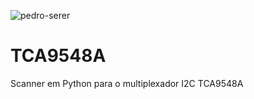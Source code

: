 <p align="left"> <img src="https://img.shields.io/github/license/{Pedro-Serer}/{/Pedro-Serer/TCA9548A}.svg" alt="pedro-serer" /> </p>

# TCA9548A
Scanner em Python para o multiplexador I2C TCA9548A
